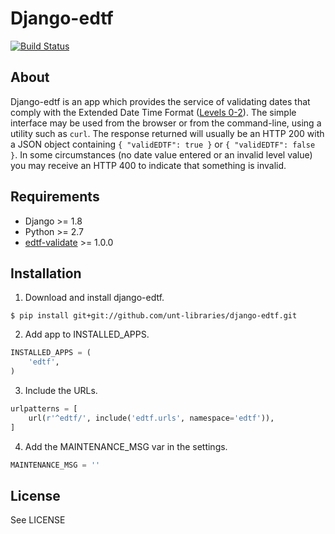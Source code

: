 Django-edtf
===========
[![Build Status](https://travis-ci.org/unt-libraries/django-edtf.svg?branch=master)](https://travis-ci.org/unt-libraries/django-edtf)


About
-----

Django-edtf is an app which provides the service of validating dates that comply with the
Extended Date Time Format ([Levels 0-2](http://www.loc.gov/standards/datetime/pre-submission.html)).
The simple interface may be used from the browser or from the command-line, using a utility
such as `curl`. The response returned will usually be an HTTP 200 with a JSON object
containing `{ "validEDTF": true }` or `{ "validEDTF": false }`. In some circumstances (no date value
entered or an invalid level value) you may receive an HTTP 400 to indicate that something is invalid.


Requirements
------------

* Django >= 1.8
* Python >= 2.7
* [edtf-validate](https://github.com/unt-libraries/edtf-validate) >= 1.0.0


Installation
------------

1. Download and install django-edtf.

```console
$ pip install git+git://github.com/unt-libraries/django-edtf.git
```

2. Add app to INSTALLED_APPS.

```python
INSTALLED_APPS = (
    'edtf',
)
```

3. Include the URLs.

```python
urlpatterns = [
    url(r'^edtf/', include('edtf.urls', namespace='edtf')),
]
```

4. Add the MAINTENANCE_MSG var in the settings.

```python
MAINTENANCE_MSG = ''
```

License
-------

See LICENSE
